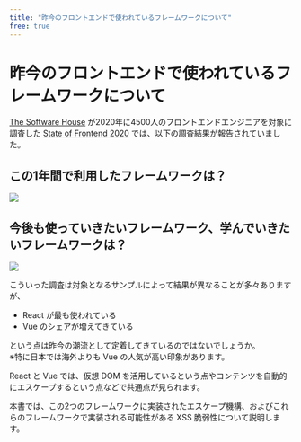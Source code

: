 ```yaml
---
title: "昨今のフロントエンドで使われているフレームワークについて"
free: true
---
```


# 昨今のフロントエンドで使われているフレームワークについて

[The Software House](https://tsh.io/) が2020年に4500人のフロントエンドエンジニアを対象に調査した [State of Frontend 2020](https://tsh.io/state-of-frontend/) では、以下の調査結果が報告されていました。

## この1年間で利用したフレームワークは？

![](https://storage.googleapis.com/zenn-user-upload/365x41g9hbvxucmkm3x456on38ss)

## 今後も使っていきたいフレームワーク、学んでいきたいフレームワークは？

![](https://storage.googleapis.com/zenn-user-upload/6pyz8x9esmq372yzlnuncizvfmjw)

こういった調査は対象となるサンプルによって結果が異なることが多々ありますが、

- React が最も使われている
- Vue のシェアが増えてきている

という点は昨今の潮流として定着してきているのではないでしょうか。  
※特に日本では海外よりも Vue の人気が高い印象があります。

React と Vue では、仮想 DOM を活用しているという点やコンテンツを自動的にエスケープするという点などで共通点が見られます。

本書では、この2つのフレームワークに実装されたエスケープ機構、およびこれらのフレームワークで実装される可能性がある XSS 脆弱性について説明します。
